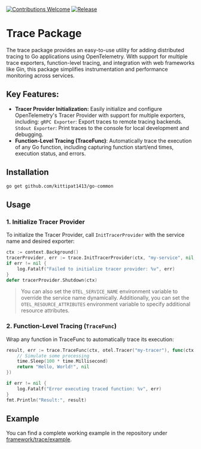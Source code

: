 [![Contributions Welcome](https://img.shields.io/badge/contributions-welcome-brightgreen.svg?style=flat)](https://github.com/kittipat1413/go-common/issues)
[![Release](https://img.shields.io/github/release/kittipat1413/go-common.svg?style=flat)](https://github.com/kittipat1413/go-common/releases/latest)

# Trace Package
The trace package provides an easy-to-use utility for adding distributed tracing to Go applications using OpenTelemetry. With support for multiple trace exporters, function-level tracing, and integration with web frameworks like Gin, this package simplifies instrumentation and performance monitoring across services.

## Key Features:
- **Tracer Provider Initialization:** Easily initialize and configure OpenTelemetry's Tracer Provider with support for multiple exporters, including:
  `gRPC Exporter`: Export traces to remote tracing backends.
  `Stdout Exporter`: Print traces to the console for local development and debugging.
- **Function-Level Tracing (TraceFunc)**: Automatically trace the execution of any Go function, including capturing function start/end times, execution status, and errors.

## Installation
```bash
go get github.com/kittipat1413/go-common
```

## Usage
### 1. Initialize Tracer Provider
To initialize the Tracer Provider, call `InitTracerProvider` with the service name and desired exporter:
```go
ctx := context.Background()
tracerProvider, err := trace.InitTracerProvider(ctx, "my-service", nil, trace.ExporterStdout)
if err != nil {
    log.Fatalf("Failed to initialize tracer provider: %v", err)
}
defer tracerProvider.Shutdown(ctx)
```
> You can also set the `OTEL_SERVICE_NAME` environment variable to override the service name dynamically. Additionally, you can set the `OTEL_RESOURCE_ATTRIBUTES` environment variable to specify additional resource attributes.
### 2. Function-Level Tracing (`TraceFunc`)
Wrap any function in TraceFunc to automatically trace its execution:
```go
result, err := trace.TraceFunc(ctx, otel.Tracer("my-tracer"), func(ctx context.Context) (string, error) {
    // Simulate some processing
    time.Sleep(100 * time.Millisecond)
    return "Hello, World!", nil
})

if err != nil {
    log.Fatalf("Error executing traced function: %v", err)
}
fmt.Println("Result:", result)
```

## Example
You can find a complete working example in the repository under [framework/trace/example](example/).